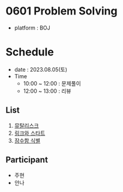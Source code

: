 # 0601 Problem Solving
- platform : BOJ

# Schedule
- date : 2023.08.05(토)
- Time
  - 10:00 ~ 12:00 : 문제풀이
  - 12:00 ~ 13:00 : 리뷰

## List
1. [뮤탈리스크](https://www.acmicpc.net/problem/12869)
2. [링크와 스타트](https://www.acmicpc.net/problem/15661)
3. [잠수함 식별](https://www.acmicpc.net/problem/2671)

## Participant
- 주현
- 안나
